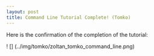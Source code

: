 ```yaml
---
layout: post
title: Command Line Tutorial Complete! (Tomko)
---
```


Here is the confirmation of the completion of the tutorial:

! [] (../img/tomko/zoltan_tomko_command_line.png)
